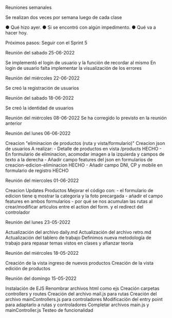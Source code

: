 Reuniones semanales

Se realizan dos veces por semana luego de cada clase

● Qué hizo ayer.
● Si se encontró con algún impedimento.
● Qué va a hacer hoy.

Próximos pasos: 
Seguir con el Sprint 5

Reunión del sabado 25-06-2022

Se implementó el login de usuario y la función de recordar al mismo
En login de usuario falta implementar la visualización de los errores

Reunión del miércoles 22-06-2022

Se creó la registración de usuarios

Reunión del sabado 18-06-2022

Se creó la identidad de usuarios




Reunión del miércoles 08-06-2022
Se ha corregido lo previsto en la reunión anterior

Reunión del lunes 06-06-2022

Creacion "eliminacion de productos (ruta y vista/formulario)"
Creacion json de usuarios
A realizar:
    - Detalle de productos en vista /products HECHO
    - En formulario de eliminacion, acomodar imagen a la izquierda y campos de texto a la derecha
    - Añadir campo features del json en formularios de creacion-edicion-eliminacion HECHO
    - Añadir campo DNI, CP y mobile en formulario de registro HECHO



Reunión del miercoles 01-06-2022

Creacion Updates Productos
Mejorar el código con:
    - el formulario de edicion tiene q mostrar la categoria y la foto precargada
    - añadir el campo features en ambos formularios
    - por qué se nos acumulan las rutas al crear/modificar articulos entre el action del form. y el redirect del controlador



Reunión del lunes 23-05-2022

Actualización del archivo daily.md
Actualización del archivo retro.md
Actualización del tablero de trabajo
Definimos nueva metodología de trabajo para repasar temas vistos en clases y afianzar teoría

Reunión del miércoles 18-05-2022

Creación de la vista ingreso de nuevos productos
Creación de la vista edición de productos

Reunión del domingo 15-05-2022

Instalación de EJS
Renombrar archivos html como ejs
Creación carpetas controllers y routes
Creación del archivo mail.js para rutas
Creación del archivo mainControllers.js para controladores
Modificación del entry point para adaptarlo a rutas y controladores
Completar archivos main.js y mainController.js
Testeo de funcionalidad


